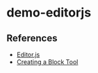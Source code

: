 # demo-editorjs

## References

- [Editor.js](https://editorjs.io/)
- [Creating a Block Tool](https://editorjs.io/creating-a-block-tool/)
